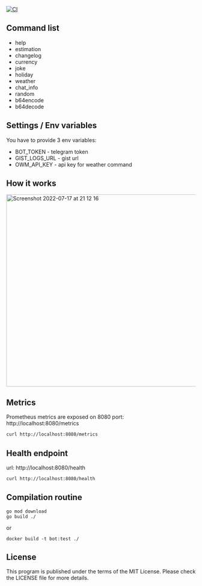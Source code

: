 [![CI](https://github.com/Gasoid/regular-go-bot/actions/workflows/ci.yml/badge.svg)](https://github.com/Gasoid/regular-go-bot/actions/workflows/ci.yml)

## Command list

- help
- estimation
- changelog
- currency
- joke
- holiday
- weather
- chat_info
- random
- b64encode
- b64decode


## Settings / Env variables
You have to provide 3 env variables:

- BOT_TOKEN - telegram token
- GIST_LOGS_URL - gist url
- OWM_API_KEY - api key for weather command

## How it works

<img width="511" alt="Screenshot 2022-07-17 at 21 12 16" src="https://user-images.githubusercontent.com/833157/179421331-6f380348-994a-433f-8475-415134d8d169.png">



## Metrics
Prometheus metrics are exposed on 8080 port: http://localhost:8080/metrics

```bash
curl http://localhost:8080/metrics
```

## Health endpoint
url: http://localhost:8080/health

```bash
curl http://localhost:8080/health
```


## Compilation routine

```
go mod download
go build ./
```

or

```
docker build -t bot:test ./
```

## License
This program is published under the terms of the MIT License. Please check the LICENSE file for more details.
